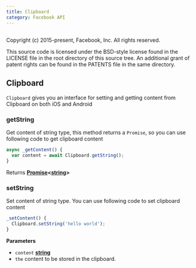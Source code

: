 ```yaml
---
title: Clipboard
category: Facebook API
---
```

<!-- Generated by documentation.js. Update this documentation by updating the source code. -->

## 

Copyright (c) 2015-present, Facebook, Inc.
All rights reserved.

This source code is licensed under the BSD-style license found in the
LICENSE file in the root directory of this source tree. An additional grant
of patent rights can be found in the PATENTS file in the same directory.

## Clipboard

`Clipboard` gives you an interface for setting and getting content from Clipboard on both iOS and Android

### getString

Get content of string type, this method returns a `Promise`, so you can use following code to get clipboard content

```javascript
async _getContent() {
  var content = await Clipboard.getString();
}
```

Returns **[Promise](https://developer.mozilla.org/en-US/docs/Web/JavaScript/Reference/Global_Objects/Promise)&lt;[string](https://developer.mozilla.org/en-US/docs/Web/JavaScript/Reference/Global_Objects/String)>** 

### setString

Set content of string type. You can use following code to set clipboard content

```javascript
_setContent() {
  Clipboard.setString('hello world');
}
```

**Parameters**

-   `content` **[string](https://developer.mozilla.org/en-US/docs/Web/JavaScript/Reference/Global_Objects/String)** 
-   `the`  content to be stored in the clipboard.
